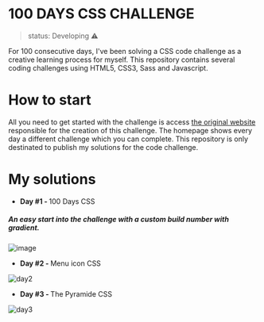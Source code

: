 # 100 DAYS CSS CHALLENGE 
> status: Developing ⚠️

For 100 consecutive days, I've been solving a CSS code challenge as a creative learning process for myself. This repository contains several coding challenges using HTML5, CSS3, Sass and Javascript. 

# How to start
All you need to get started with the challenge is access <a href="https://100dayscss.com">the original website</a> responsible for the creation of this challenge. The homepage shows every day a different challenge which you can complete. This repository is only destinated to publish my solutions for the code challenge.

# My solutions 
+ <strong> Day #1 - </strong> 100 Days CSS
##### An easy start into the challenge with a custom build number with gradient.
![image](https://user-images.githubusercontent.com/83260908/127424071-a323e989-c3a9-4631-a749-04c0791f1eb8.png)


+ <strong> Day #2 - </strong> Menu icon CSS

![day2](https://user-images.githubusercontent.com/83260908/127424405-1c85c1f4-b513-46de-ba52-0e8861374735.gif)

+ <strong> Day #3 - </strong> The Pyramide CSS

![day3](https://user-images.githubusercontent.com/83260908/127425249-ceb3fdfb-561b-4181-95df-4f57a1c2a2d3.gif)
